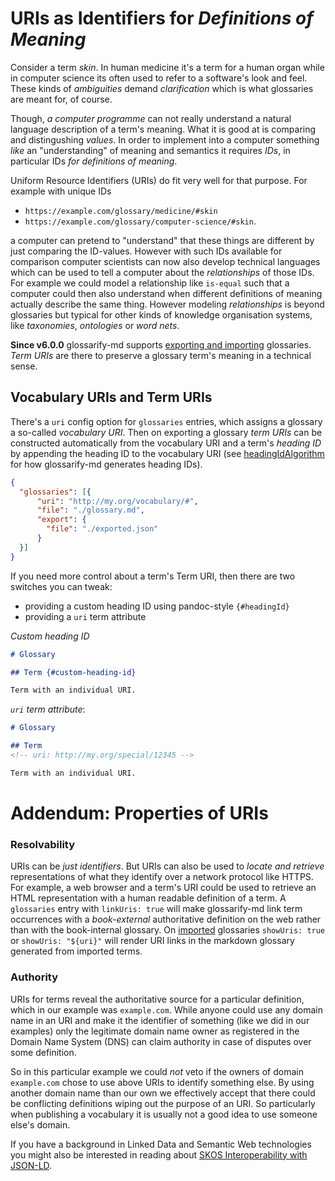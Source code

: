 # URIs as Identifiers for *Definitions of Meaning*

[headingIdAlgorithm]: ../README.md#headingidalgorithm
[doc-import]: ../README.md#structured-export-and-import
[doc-skos]: ./skos-interop.md

Consider a term *skin*. In human medicine it's a term for a human organ while in computer science its often used to refer to a software's look and feel. These kinds of *ambiguities* demand *clarification* which is what glossaries are meant for, of course.

Though, *a computer programme* can not really understand a natural language description of a term's meaning. What it is good at is comparing and distingushing *values*. In order to implement into a computer something *like* an "understanding" of meaning and semantics it requires *IDs*, in particular IDs *for definitions of meaning*. 

Uniform Resource Identifiers (URIs) do fit very well for that purpose. For example with unique IDs

- `https://example.com/glossary/medicine/#skin`
- `https://example.com/glossary/computer-science/#skin`.

a computer can pretend to "understand" that these things are different by just comparing the ID-values. However with such IDs available for comparison computer scientists can now also develop technical languages which can be used to tell a computer about the *relationships* of those IDs. For example we could model a relationship like `is-equal` such that a computer could then also understand when different definitions of meaning actually describe the same thing. However modeling *relationships* is beyond glossaries but typical for other kinds of knowledge organisation systems, like *taxonomies*, *ontologies* or *word nets*.

**Since v6.0.0** glossarify-md supports [exporting and importing][doc-import] glossaries. *Term URIs* are there to preserve a glossary term's meaning in a technical sense.

## Vocabulary URIs and Term URIs

There's a `uri` config option for `glossaries` entries, which assigns a glossary a so-called *vocabulary URI*. Then on exporting a glossary *term URIs* can be constructed automatically from the vocabulary URI and a term's *heading ID* by appending the heading ID to the vocabulary URI (see [headingIdAlgorithm] for how glossarify-md generates heading IDs).

~~~json
{
  "glossaries": [{
      "uri": "http://my.org/vocabulary/#",
      "file": "./glossary.md",
      "export": {
        "file": "./exported.json"
      }
  }]
}
~~~

If you need more control about a term's Term URI, then there are two switches you can tweak:

- providing a custom heading ID using pandoc-style `{#headingId}`
- providing a `uri` term attribute


*Custom heading ID*
~~~md
# Glossary

## Term {#custom-heading-id}

Term with an individual URI.
~~~

*`uri` term attribute*:
~~~md
# Glossary

## Term
<!-- uri: http://my.org/special/12345 -->

Term with an individual URI.
~~~

# Addendum: Properties of URIs

### Resolvability

URIs can be *just identifiers*. But URIs can also be used to *locate and retrieve* representations of what they identify over a network protocol like HTTPS. For example, a web browser and a term's URI could be used to retrieve an HTML representation with a human readable definition of a term. A `glossaries` entry with `linkUris: true` will make glossarify-md link term occurrences with a *book-external* authoritative definition on the web rather than with the book-internal glossary. On [imported][doc-import] glossaries `showUris: true` or `showUris: "${uri}"` will render URI links in the markdown glossary generated from imported terms.

### Authority

URIs for terms reveal the authoritative source for a particular definition, which in our example was `example.com`. While anyone could use any domain name in an URI and make it the identifier of something (like we did in our examples) only the legitimate domain name owner as registered in the Domain Name System (DNS) can claim authority in case of disputes over some definition. 

So in this particular example we could *not* veto if the owners of domain `example.com` chose to use above URIs to identify something else. By using another domain name than our own we effectively accept that there could be conflicting definitions wiping out the purpose of an URI. So particularly when publishing a vocabulary it is usually not a good idea to use someone else's domain.



<!--
Uniform Resource Names (URNs) may be an alternative to URIs. They do not depend on the Domain Name System as a registry but on an IANA registry of *URN namespaces*:

*URN with the `isbn` namespace registered by the International ISBN Agency*
~~~
urn:isbn:978-951-0-18435-6
~~~

It is not as easy to register a URN namespace than it is to register a domain name. But there are a few namespaces representing *ID algorithms*. Particularly the UUID namespace represents elements identified by the open and standardized *Universally Unique Identifier* (RFC 4122). UUIDs can be produced by anyone and the `uuid` namespace can be used with any UUID in the world:

*URN with the `uuid` namespace*
~~~
urn:uuid:b3c38d70-3887-11ec-a63d-779a5e093fff
~~~
-->

If you have a background in Linked Data and Semantic Web technologies you might also be interested in reading about [SKOS Interoperability with JSON-LD][doc-skos].
